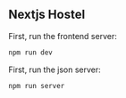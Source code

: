 ## Nextjs Hostel

First, run the frontend server:

```bash
npm run dev

```
First, run the json server:

```bash
npm run server
```